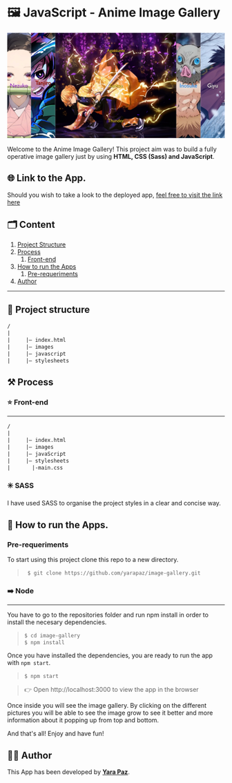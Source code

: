 # 🖼️ JavaScript - Anime Image Gallery

![Image Gallery Preview](./docs/assets/images/image-gallery-preview.jpg)

Welcome to the Anime Image Gallery! This project aim was to build a fully operative image gallery just by using **HTML, CSS (Sass) and JavaScript**.

## 🌐 Link to the App.

Should you wish to take a look to the deployed app, [feel free to visit the link here](https://yarapaz.github.io/image-gallery/)

## 🗂️ Content

1. [Project Structure](#-project-structure)
2. [Process](#️-process)
   1. [Front-end](#-front-end)
3. [How to run the Apps](#-how-to-run-the-apps)
   1. [Pre-requeriments](#pre-requeriments)
4. [Author](#-author)

---

## 🧱 Project structure

```
/
|
|     |– index.html
|     |– images
|     |– javascript
|     |– stylesheets
```

## ⚒️ Process

### ⭐ Front-end

---

```
/
|
|     |– index.html
|     |– images
|     |– javaScript
|     |– stylesheets
|       |-main.css
```

### ✳️ SASS

I have used SASS to organise the project styles in a clear and concise way.

## 🚀 How to run the Apps.

### Pre-requeriments

To start using this project clone this repo to a new directory.

> ```console
>  $ git clone https://github.com/yarapaz/image-gallery.git
> ```

### ➡️ Node

---

You have to go to the repositories folder and run npm install in order to install the necesary dependencies.

> ```console
> $ cd image-gallery
> $ npm install
> ```

Once you have installed the dependencies, you are ready to run the app with `npm start`.

> ```console
> $ npm start
> ```

> 👉 Open http://localhost:3000 to view the app in the browser

Once inside you will see the image gallery. By clicking on the different pictures you will be able to see the image grow to see it better and more information about it popping up from top and bottom.

And that's all! Enjoy and have fun!

## 👩‍💻 Author

This App has been developed by [**Yara Paz**](https://github.com/yarapaz).
